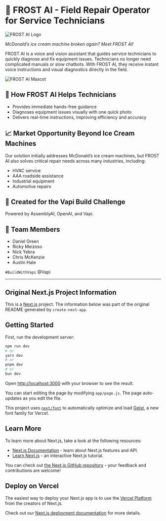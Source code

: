 # 🍦 FROST AI - Field Repair Operator for Service Technicians

![FROST AI Logo](/FROSTai-wordmark.png)

_McDonald’s ice cream machine broken again? Meet FROST AI!_

FROST AI is a voice and vision assistant that guides service technicians to quickly diagnose and fix equipment issues. Technicians no longer need complicated manuals or slow chatbots. With FROST AI, they receive instant voice instructions and visual diagnostics directly in the field.

![FROST AI Mascot](/FROSTai-avatar.png)

## 🔧 How FROST AI Helps Technicians

* Provides immediate hands-free guidance
* Diagnoses equipment issues visually with one quick photo
* Delivers real-time instructions, improving efficiency and accuracy

## 📈 Market Opportunity Beyond Ice Cream Machines

Our solution initially addresses McDonald’s ice cream machines, but FROST AI also solves critical repair needs across many industries, including:

* HVAC service
* AAA roadside assistance
* Industrial equipment
* Automotive repairs

## 🚀 Created for the Vapi Build Challenge

Powered by AssemblyAI, OpenAI, and Vapi.

## 👥 Team Members

* Daniel Green
* Ricky Meizoso
* Nick Yebra
* Chris McKenzie
* Austin Hale

`#BuildWithVapi` @Vapi

---

## Original Next.js Project Information

This is a [Next.js](https://nextjs.org) project. The information below was part of the original README generated by `create-next-app`.

## Getting Started

First, run the development server:

```bash
npm run dev
# or
yarn dev
# or
pnpm dev
# or
bun dev
```

Open [http://localhost:3000](http://localhost:3000) with your browser to see the result.

You can start editing the page by modifying `app/page.js`. The page auto-updates as you edit the file.

This project uses [`next/font`](https://nextjs.org/docs/app/building-your-application/optimizing/fonts) to automatically optimize and load [Geist](https://vercel.com/font), a new font family for Vercel.

## Learn More

To learn more about Next.js, take a look at the following resources:

* [Next.js Documentation](https://nextjs.org/docs) - learn about Next.js features and API.
* [Learn Next.js](https://nextjs.org/learn) - an interactive Next.js tutorial.

You can check out [the Next.js GitHub repository](https://github.com/vercel/next.js) - your feedback and contributions are welcome!

## Deploy on Vercel

The easiest way to deploy your Next.js app is to use the [Vercel Platform](https://vercel.com/new?utm_medium=default-template&filter=next.js&utm_source=create-next-app&utm_campaign=create-next-app-readme) from the creators of Next.js.

Check out our [Next.js deployment documentation](https://nextjs.org/docs/app/building-your-application/deploying) for more details.
